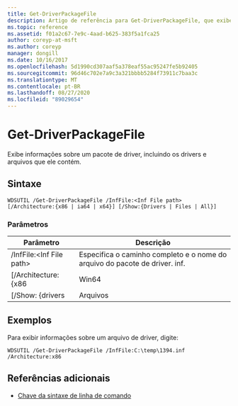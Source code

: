```yaml
---
title: Get-DriverPackageFile
description: Artigo de referência para Get-DriverPackageFile, que exibe informações sobre um pacote de driver, incluindo os drivers e arquivos que ele contém.
ms.topic: reference
ms.assetid: f01a2c67-7e9c-4aad-b625-383f5a1fca25
author: coreyp-at-msft
ms.author: coreyp
manager: dongill
ms.date: 10/16/2017
ms.openlocfilehash: 5d1990cd307aaf5a378eaf55ac95247fe5b92405
ms.sourcegitcommit: 96d46c702e7a9c3a321bbbb5284f73911c7baa3c
ms.translationtype: MT
ms.contentlocale: pt-BR
ms.lasthandoff: 08/27/2020
ms.locfileid: "89029654"
---
```

# <a name="get-driverpackagefile"></a>Get-DriverPackageFile

Exibe informações sobre um pacote de driver, incluindo os drivers e arquivos que ele contém.

## <a name="syntax"></a>Sintaxe

```
WDSUTIL /Get-DriverPackageFile /InfFile:<Inf File path> [/Architecture:{x86 | ia64 | x64}] [/Show:{Drivers | Files | All}]
```

### <a name="parameters"></a>Parâmetros

|         Parâmetro         |                              Descrição                               |
|---------------------------|------------------------------------------------------------------------|
| /InfFile:\<Inf File path> | Especifica o caminho completo e o nome do arquivo do pacote de driver. inf. |
|    [/Architecture: {x86    |                                  Win64                                  |
|     [/Show: {drivers      |                                 Arquivos                                  |

## <a name="examples"></a>Exemplos

Para exibir informações sobre um arquivo de driver, digite:
```
WDSUTIL /Get-DriverPackageFile /InfFile:C:\temp\1394.inf /Architecture:x86
```

## <a name="additional-references"></a>Referências adicionais

- [Chave da sintaxe de linha de comando](command-line-syntax-key.md)